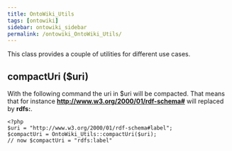 ```yaml
---
title: OntoWiki_Utils
tags: [ontowiki]
sidebar: ontowiki_sidebar
permalink: /ontowiki_OntoWiki_Utils/
---
```

This class provides a couple of utilities for different use cases.

## compactUri ($uri)

With the following command the uri in $uri will be compacted. That means that for instance **http://www.w3.org/2000/01/rdf-schema#** will replaced by **rdfs:**.
```
<?php
$uri = "http://www.w3.org/2000/01/rdf-schema#label";
$compactUri = OntoWiki_Utils::compactUri($uri);
// now $compactUri = "rdfs:label"
```
